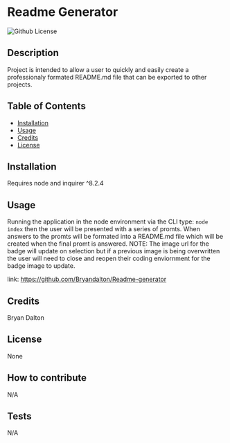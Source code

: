 
# Readme Generator

![Github License](https://img.shields.io/badge/license-None-blue.svg)

## Description

  Project is intended to allow a user to quickly and easily create a professionaly formated README.md file that can be exported to other projects.

## Table of Contents
    
  - [Installation](#installation)
  - [Usage](#usage)
  - [Credits](#credits)
  - [License](#license)

## Installation

  Requires node and inquirer ^8.2.4

## Usage

  Running the application in the node environment via the CLI type: ```node index``` then the user will be presented with a series of promts. When answers to the promts will be formated into a README.md file which will be created when the final promt is answered. NOTE: The image url for the badge will update on selection but if a previous image is being overwritten the user will need to close and reopen their coding enviornment for the badge image to update.
  
  link: https://github.com/Bryandalton/Readme-generator

## Credits

  Bryan Dalton

## License

  None
        
## How to contribute
    
  N/A
        
## Tests
        
  N/A
